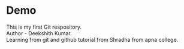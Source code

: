 # Demo
This is my first Git respository.<br>
Author - Deekshith Kumar.<br>
Learning from git and github tutorial from Shradha from apna college.